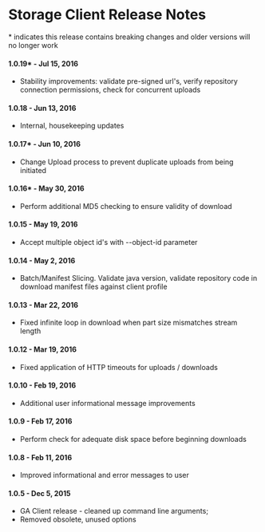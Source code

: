 # Storage Client Release Notes

\* indicates this release contains breaking changes and older versions will no longer work

#### 1.0.19\* - Jul 15, 2016
* Stability improvements: validate pre-signed url's, verify repository connection permissions, check for concurrent uploads

#### 1.0.18 - Jun 13, 2016
* Internal, housekeeping updates

#### 1.0.17\* - Jun 10, 2016
* Change Upload process to prevent duplicate uploads from being initiated

#### 1.0.16\* - May 30, 2016
* Perform additional MD5 checking to ensure validity of download

#### 1.0.15 - May 19, 2016
* Accept multiple object id's with --object-id parameter

#### 1.0.14 - May 2, 2016
* Batch/Manifest Slicing. Validate java version, validate repository code in download manifest files against client profile

#### 1.0.13 - Mar 22, 2016
* Fixed infinite loop in download when part size mismatches stream length

#### 1.0.12 - Mar 19, 2016
* Fixed application of HTTP timeouts for uploads / downloads

#### 1.0.10 - Feb 19, 2016
* Additional user informational message improvements

#### 1.0.9 - Feb 17, 2016
* Perform check for adequate disk space before beginning downloads

#### 1.0.8 - Feb 11, 2016
* Improved informational and error messages to user

#### 1.0.5 - Dec 5, 2015
* GA Client release - cleaned up command line arguments;
* Removed obsolete, unused options






















